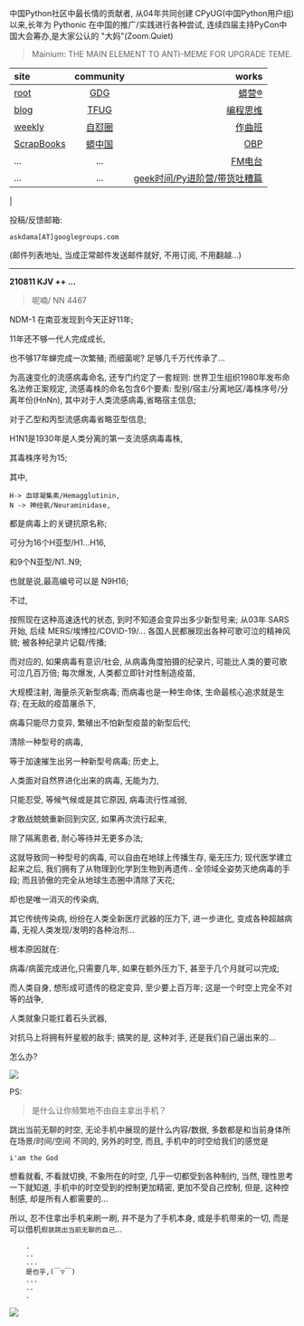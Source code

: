 中国Python社区中最长情的贡献者, 从04年共同创建 CPyUG(中国Python用户组)以来,长年为 Pythonic 在中国的推广/实践进行各种尝试, 连续四届主持PyCon中国大会筹办,是大家公认的 "大妈"(Zoom.Quiet)

> Mainium: THE MAIN ELEMENT TO ANTI-MEME FOR UPGRADE TEME.

| site | community | works |
| :-----| :----: | ----: |
| [root](http://zoomquiet.io/) | [GDG](https://blog.zhgdg.org/) | [蟒营®](https://doc.101.camp/) |
| [blog](https://blog.zoomquiet.io/pages/zoomquiet.html) | [TFUG](http://zh.tfug.world/) | [编程思维](https://py.101.camp/) |
| [weekly](http://weekly.pychina.org/) | [自怼圈](https://du.101.camp/) | [作曲班](https://mu.101.camp/) |
| [ScrapBooks](https://zoomquiet.io/collection.html) | [蟒中国](https://pychina.org/) | [OBP](https://zoomquiet.io/obp/index.html) |
| ... | ... | [FM电台](https://fm.101.camp/) |
| ... | ... | [geek时间/Py进阶营/带货吐糟篇](https://fm.101.camp/2020/geek2py-dama.html) 
 |


投稿/反馈邮箱:

    askdama[AT]googlegroups.com

(邮件列表地址, 
当成正常邮件发送邮件就好, 不用订阅, 不用翻越...)


---------------------------------------------------
**210811 KJV ++ ...**

> 呢喃/ NN 4467




NDM-1 在南亚发现到今天正好11年;

11年还不够一代人完成成长,

也不够17年蝉完成一次繁殖;
而细菌呢?
足够几千万代传承了...

为高速变化的流感病毒命名,
还专门约定了一套规则:
世界卫生组织1980年发布命名法修正案规定,
流感毒株的命名包含6个要素:
型别/宿主/分离地区/毒株序号/分离年份(HnNn),
其中对于人类流感病毒,省略宿主信息;

对于乙型和丙型流感病毒省略亚型信息;

H1N1是1930年是人类分离的第一支流感病毒毒株,

其毒株序号为15;

其中,

    H-> 血球凝集素/Hemagglutinin,
    N -> 神经氨/Neuraminidase,

都是病毒上的关键抗原名称;

可分为16个H亚型/H1...H16,

和9个N亚型/N1..N9;

也就是说,最高编号可以是 N9H16;

不过, 

按照现在这种高速迭代的状态,
到时不知道会变异出多少新型号来;
从03年 SARS 开始,
后续 MERS/埃博拉/COVID-19/...
各国人民都展现出各种可歌可泣的精神风貌;
被各种纪录片记载/传播;

而对应的,
如果病毒有意识/社会,
从病毒角度拍摄的纪录片,
可能比人类的要可歌可泣几百万倍;
每次爆发,
人类都立即针对性制造疫苗,

大规模注射,
海量杀灭新型病毒;
而病毒也是一种生命体,
生命最核心追求就是生存;
在无敌的疫苗屠杀下,

病毒只能尽力变异,
繁殖出不怕新型疫苗的新型后代;

清除一种型号的病毒,

等于加速摧生出另一种新型号病毒;
历史上,

人类面对自然界进化出来的病毒,
无能为力,

只能忍受,
等候气候或是其它原因,
病毒流行性减弱,

才敢战兢兢重新回到灾区,
如果再次流行起来,

除了隔离患者,
耐心等待并无更多办法;

这就导致同一种型号的病毒,
可以自由在地球上传播生存,
毫无压力;
现代医学建立起来之后,
我们拥有了从物理到化学到生物到再遗传..
全领域全姿势灭绝病毒的手段;
而且骄傲的完全从地球生态圈中清除了天花;

却也是唯一消灭的传染病,

其它传统传染病,
纷纷在人类全新医疗武器的压力下,
进一步进化,
变成各种超越病毒,
无视人类发现/发明的各种治剂...

根本原因就在:

病毒/病菌完成进化,只需要几年,
如果在额外压力下, 甚至于几个月就可以完成;

而人类自身,
想形成可遗传的稳定变异,
至少要上百万年;
这是一个时空上完全不对等的战争,

人类就象只能扛着石头武器,

对抗马上将拥有歼星舰的敌手;
搞笑的是,
这种对手,
还是我们自己逼出来的...​

怎么办?







![](https://ipic.zoomquiet.top/2021-08-10-zq42-today-card-2108.011.png)


PS:
> 是什么让你频繁地不由自主拿出手机？

跳出当前无聊的时空,
无论手机中展现的是什么内容/数据,
多数都是和当前身体所在场景/时间/空间 不同的,
另外的时空,
而且, 手机中的时空给我们的感觉是

    i'am the God

想看就看, 不看就切换,
不象所在的时空, 几乎一切都受到各种制约,
当然,
理性思考一下就知道,
手机中的时空受到的控制更加精密, 更加不受自己控制,
但是, 这种控制感,
却是所有人都需要的...

所以, 
忍不住拿出手机来刷一刷,
并不是为了手机本身, 或是手机带来的一切,
而是可以借机`假装跳出当前无聊的自己`...



```
    .
    ..
    ...
    是也乎,(￣▽￣)
    ...
    ..
    .
```


![](http://ydlj.zoomquiet.top/ipic/2021-07-10-210701DU21-zip.jpg)

